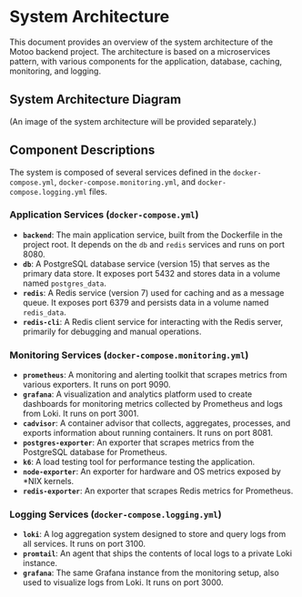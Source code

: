 # System Architecture

This document provides an overview of the system architecture of the Motoo backend project. The architecture is based on a microservices pattern, with various components for the application, database,
caching, monitoring, and logging.

## System Architecture Diagram

(An image of the system architecture will be provided separately.)

## Component Descriptions

The system is composed of several services defined in the `docker-compose.yml`, `docker-compose.monitoring.yml`, and `docker-compose.logging.yml` files.

### Application Services (`docker-compose.yml`)

- **`backend`**: The main application service, built from the Dockerfile in the project root. It depends on the `db` and `redis` services and runs on port 8080.
- **`db`**: A PostgreSQL database service (version 15) that serves as the primary data store. It exposes port 5432 and stores data in a volume named `postgres_data`.
- **`redis`**: A Redis service (version 7) used for caching and as a message queue. It exposes port 6379 and persists data in a volume named `redis_data`.
- **`redis-cli`**: A Redis client service for interacting with the Redis server, primarily for debugging and manual operations.

### Monitoring Services (`docker-compose.monitoring.yml`)

- **`prometheus`**: A monitoring and alerting toolkit that scrapes metrics from various exporters. It runs on port 9090.
- **`grafana`**: A visualization and analytics platform used to create dashboards for monitoring metrics collected by Prometheus and logs from Loki. It runs on port 3001.
- **`cadvisor`**: A container advisor that collects, aggregates, processes, and exports information about running containers. It runs on port 8081.
- **`postgres-exporter`**: An exporter that scrapes metrics from the PostgreSQL database for Prometheus.
- **`k6`**: A load testing tool for performance testing the application.
- **`node-exporter`**: An exporter for hardware and OS metrics exposed by *NIX kernels.
- **`redis-exporter`**: An exporter that scrapes Redis metrics for Prometheus.

### Logging Services (`docker-compose.logging.yml`)

- **`loki`**: A log aggregation system designed to store and query logs from all services. It runs on port 3100.
- **`promtail`**: An agent that ships the contents of local logs to a private Loki instance.
- **`grafana`**: The same Grafana instance from the monitoring setup, also used to visualize logs from Loki. It runs on port 3000.


